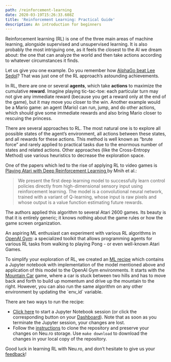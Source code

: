 ```yaml
---
path: /reinforcement-learning
date: 2020-03-19T15:26:33.608Z
title: 'Reinforcement Learning: Practical Guide'
description: An introduction for beginners
---
```

Reinforcement learning (RL) is one of the three main areas of machine learning, alongside supervised and unsupervised learning. It is also probably the most intriguing one, as it feels the closest to the AI we dream about: the one that can analyze the world and then take actions according to whatever circumstances it finds.

Let us give you one example. Do you remember how [AlphaGo beat Lee Sedol](https://en.wikipedia.org/wiki/AlphaGo_versus_Lee_Sedol)? That was just one of the RL approach’s astounding achievements.

In RL, there are one or several **agents**, which take **actions** to maximize the cumulative **reward**. Imagine playing tic-tac-toe: each particular turn may not give any immediate reward (because you get a reward only at the end of the game), but it may move you closer to the win. Another example would be a Mario game: an agent (Mario) can run, jump, and do other actions, which should give some immediate rewards and also bring Mario closer to rescuing the princess.

There are several approaches to RL. The most natural one is to explore all possible states of the agent’s environment, all actions between these states, and all rewards for these actions. This method is well known as “brute force” and rarely applied to practical tasks due to the enormous number of states and related actions. Other approaches (like the Cross-Entropy Method) use various heuristics to decrease the exploration space.

One of the papers which led to the rise of applying RL to video games is [Playing Atari with Deep Reinforcement Learning ](https://www.cs.toronto.edu/~vmnih/docs/dqn.pdf)by Mnih et al.:

> We present the first deep learning model to successfully learn control policies directly from high-dimensional sensory input using reinforcement learning. The model is a convolutional neural network, trained with a variant of Q-learning, whose input is raw pixels and whose output is a value function estimating future rewards.

The authors applied this algorithm to several Atari 2600 games. Its beauty is that it is entirely generic; it knows nothing about the game rules or how the game screen organization.

An aspiring ML enthusiast can experiment with various RL algorithms in [OpenAI Gym](https://gym.openai.com/): a specialized toolkit that allows programming agents for various RL tasks from walking to playing Pong - or even well-known Atari Games.

To simplify your exploration of RL, we created an [ML recipe](https://docs.neu.ro/cookbook/deep-q-learning-dqn) which contains a Jupyter notebook with implementation of the model mentioned above and application of this model to the OpenAI Gym environments. It starts with the [Mountain Car](https://gym.openai.com/envs/MountainCar-v0/) game, where a car is stuck between two hills and has to move back and forth to build up momentum and drive up the mountain to the right. However, you can also run the same algorithm on any other environment by updating the \`env_id\` variable.

There are two ways to run the recipe:

* [Click here](https://apps.neu.ro/ml-recipes/mountain-car) to start a Jupyter Notebook session (or click the corresponding button on your [Dashboard](https://app.neu.ro/)). Note that as soon as you terminate the Jupyter session, your changes are lost.
* Follow the [instructions](https://docs.neu.ro/cookbook/deep-q-learning-dqn#quick-start) to clone the repository and preserve your changes on Neu.ro storage. Use `make download` to download the changes in your local copy of the repository.

Good luck in learning RL with Neu.ro, and don’t hesitate to give us your [feedback](mailto:team@neu.ro)!